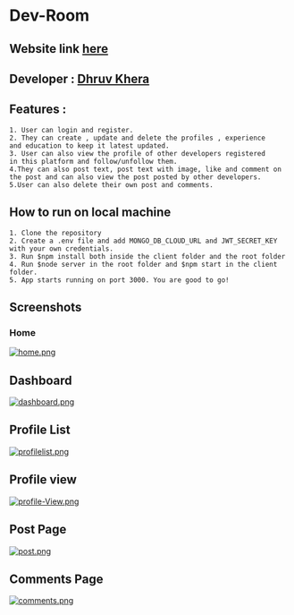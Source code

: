 # Dev-Room

## Website link [here](https://dev-room77.netlify.app/)

## Developer : [Dhruv Khera](https://github.com/Dhruvk7)

## Features :

    1. User can login and register.
    2. They can create , update and delete the profiles , experience
    and education to keep it latest updated.
    3. User can also view the profile of other developers registered
    in this platform and follow/unfollow them.
    4.They can also post text, post text with image, like and comment on 
    the post and can also view the post posted by other developers.
    5.User can also delete their own post and comments.

## How to run on local machine

    1. Clone the repository
    2. Create a .env file and add MONGO_DB_CLOUD_URL and JWT_SECRET_KEY
    with your own credentials.
    3. Run $npm install both inside the client folder and the root folder
    4. Run $node server in the root folder and $npm start in the client
    folder.
    5. App starts running on port 3000. You are good to go!


## Screenshots
### Home
[![home.png](https://i.postimg.cc/C5YrDfFG/home.png)](https://postimg.cc/sQ6JCxGx)
## Dashboard
[![dashboard.png](https://i.postimg.cc/sXCTdZGk/dashboard.png)](https://postimg.cc/VS4qXvRg)
## Profile List
[![profilelist.png](https://i.postimg.cc/1zrqXgjh/profilelist.png)](https://postimg.cc/cK6H5JWX)
## Profile view
[![profile-View.png](https://i.postimg.cc/7YtXPRTM/profile-View.png)](https://postimg.cc/zVWT007V)
## Post Page
[![post.png](https://i.postimg.cc/vZRgvLRw/post.png)](https://postimg.cc/kBcgJSXT)
## Comments Page
[![comments.png](https://i.postimg.cc/vBmcm0nf/comments.png)](https://postimg.cc/cKVs9MXL)



